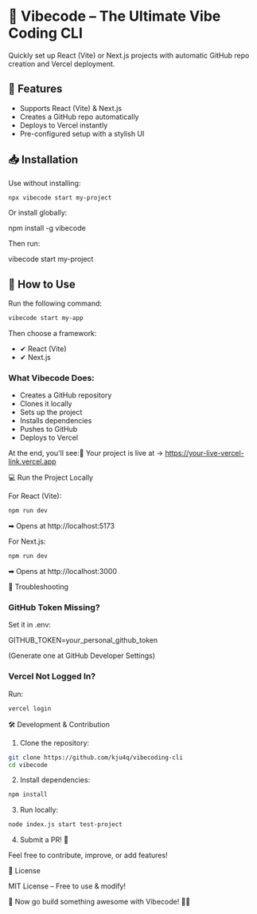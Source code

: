 # 🚀 Vibecode – The Ultimate Vibe Coding CLI

Quickly set up React (Vite) or Next.js projects with automatic GitHub repo creation and Vercel deployment.

## 🌟 Features

- Supports React (Vite) & Next.js
- Creates a GitHub repo automatically
- Deploys to Vercel instantly
- Pre-configured setup with a stylish UI

## 📥 Installation

Use without installing:

```bash
npx vibecode start my-project
```

Or install globally:

npm install -g vibecode

Then run:

vibecode start my-project

## 🚀 How to Use

Run the following command:

```bash
vibecode start my-app
```

Then choose a framework:

- ✔ React (Vite)
- ✔ Next.js

### What Vibecode Does:

- Creates a GitHub repository
- Clones it locally
- Sets up the project
- Installs dependencies
- Pushes to GitHub
- Deploys to Vercel

At the end, you'll see:🎉 Your project is live at → https://your-live-vercel-link.vercel.app

💻 Run the Project Locally

For React (Vite):

```bash
npm run dev
```

➡ Opens at http://localhost:5173

For Next.js:

```bash
npm run dev
```

➡ Opens at http://localhost:3000

🔧 Troubleshooting

### GitHub Token Missing?

Set it in .env:

GITHUB_TOKEN=your_personal_github_token

(Generate one at GitHub Developer Settings)

### Vercel Not Logged In?

Run:

```bash
vercel login
```

🛠️ Development & Contribution

1. Clone the repository:

```bash
git clone https://github.com/kju4q/vibecoding-cli
cd vibecode
```

2. Install dependencies:

```bash
npm install
```

3. Run locally:

```bash
node index.js start test-project
```

4. Submit a PR! 🚀

Feel free to contribute, improve, or add features!

📜 License

MIT License – Free to use & modify!

🚀 Now go build something awesome with Vibecode! 🎨✨
